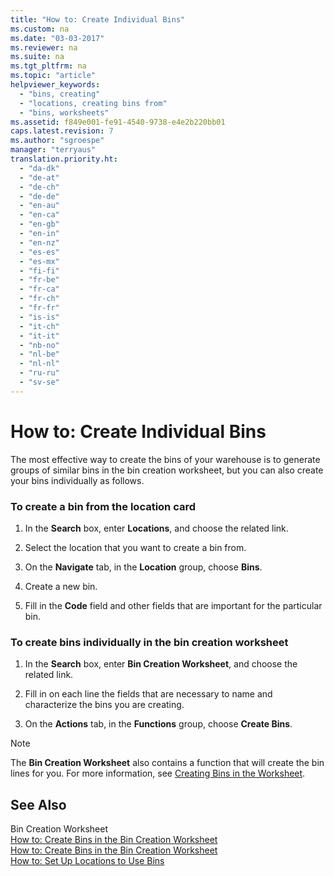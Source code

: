 ```yaml
---
title: "How to: Create Individual Bins"
ms.custom: na
ms.date: "03-03-2017"
ms.reviewer: na
ms.suite: na
ms.tgt_pltfrm: na
ms.topic: "article"
helpviewer_keywords: 
  - "bins, creating"
  - "locations, creating bins from"
  - "bins, worksheets"
ms.assetid: f849e001-fe91-4540-9738-e4e2b220bb01
caps.latest.revision: 7
ms.author: "sgroespe"
manager: "terryaus"
translation.priority.ht: 
  - "da-dk"
  - "de-at"
  - "de-ch"
  - "de-de"
  - "en-au"
  - "en-ca"
  - "en-gb"
  - "en-in"
  - "en-nz"
  - "es-es"
  - "es-mx"
  - "fi-fi"
  - "fr-be"
  - "fr-ca"
  - "fr-ch"
  - "fr-fr"
  - "is-is"
  - "it-ch"
  - "it-it"
  - "nb-no"
  - "nl-be"
  - "nl-nl"
  - "ru-ru"
  - "sv-se"
---
```

# How to: Create Individual Bins
The most effective way to create the bins of your warehouse is to generate groups of similar bins in the bin creation worksheet, but you can also create your bins individually as follows.  
  
### To create a bin from the location card  
  
1.  In the **Search** box, enter **Locations**, and choose the related link.  
  
2.  Select the location that you want to create a bin from.  
  
3.  On the **Navigate** tab, in the **Location** group, choose **Bins**.  
  
4.  Create a new bin.  
  
5.  Fill in the **Code** field and other fields that are important for the particular bin.  
  
### To create bins individually in the bin creation worksheet  
  
1.  In the **Search** box, enter **Bin Creation Worksheet**, and choose the related link.  
  
2.  Fill in on each line the fields that are necessary to name and characterize the bins you are creating.  
  
3.  On the **Actions** tab, in the **Functions** group, choose **Create Bins**.  
  
> [!NOTE]  
>  The **Bin Creation Worksheet** also contains a function that will create the bin lines for you. For more information, see [Creating Bins in the Worksheet](../WarehouseActivities/how-to-create-bins-in-the-bin-creation-worksheet.md).  
  
## See Also  
 Bin Creation Worksheet   
 [How to: Create Bins in the Bin Creation Worksheet](../WarehouseActivities/how-to-create-bins-in-the-bin-creation-worksheet.md)   
 [How to: Create Bins in the Bin Creation Worksheet](../WarehouseActivities/how-to-create-bins-in-the-bin-creation-worksheet.md)   
 [How to: Set Up Locations to Use Bins](../WarehouseActivities/how-to-set-up-locations-to-use-bins.md)